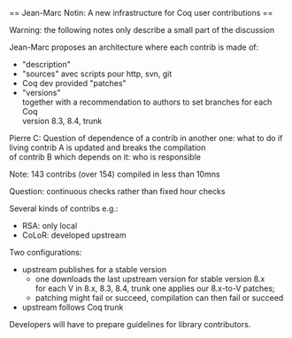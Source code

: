 == Jean-Marc Notin: A new infrastructure for Coq user contributions ==

Warning: the following notes only describe a small part of the discussion
                                                                                                                                  
Jean-Marc proposes an architecture where each contrib is made of:                                                                 
* "description"                                                                                                                   
* "sources" avec scripts pour http, svn, git                                                                                      
* Coq dev provided "patches"                                                                                                      
* "versions"                                                                                                                      
together with a recommendation to authors to set branches for each Coq                                                            
version 8.3, 8.4, trunk                                                                                                           
                                                                                                                                  
Pierre C: Question of dependence of a contrib in another one: what to do if living contrib A is updated and breaks the compilation                                                            
  of contrib B which depends on it: who is responsible                                                                            
                                                                                                                                  
Note: 143 contribs (over 154) compiled in less than 10mns                                                                         
                                                                                                                                  
Question: continuous checks rather than fixed hour checks                                                                         
                                                                                                                                  
Several kinds of contribs e.g.:                                                                                                   
* RSA: only local                                                                                                                 
* CoLoR: developed upstream                                                                                                       
                                                                                                                                  
Two configurations:                                                                                                               
* upstream publishes for a stable version                                                                                         
  * one downloads the last upstream version for stable version 8.x                                                                
    for each V in 8.x, 8.3, 8.4, trunk one applies our 8.x-to-V patches;                                                          
  * patching might fail or succeed, compilation can then fail or succeed                                                          
* upstream follows Coq trunk                                                                                                      
                                                                                                                                  
Developers will have to prepare guidelines for library contributors.      
